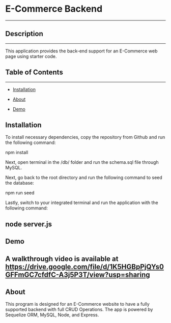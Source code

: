 # E-Commerce Backend

------

## Description
------

This application provides the back-end support for an E-Commerce web page using starter code. 


## Table of Contents 
------

* [Installation](#installation)

* [About](#about)

* [Demo](#demo)


## Installation

To install necessary dependencies, copy the repository from Github and run the following command:

npm install

Next, open terminal in the /db/ folder and run the schema.sql file through MySQL.

Next, go back to the root directory and run the following command to seed the database:

npm run seed

Lastly, switch to your integrated terminal and run the application with the following command:

node server.js
------

## Demo

A walkthrough video is available at https://drive.google.com/file/d/1K5HGBpPjQYs0GFFmGC7cfdfC-A3j5P3T/view?usp=sharing
------



## About

This program is designed for an E-Commerce website to have a fully supported backend with full CRUD Operations. The app is powered by Sequelize ORM, MySQL, Node, and Express. 
